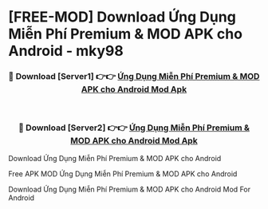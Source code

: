 # [FREE-MOD] Download Ứng Dụng Miễn Phí Premium & MOD APK cho Android - mky98


<div align="center">
<h3>🔴 Download [Server1] 👉👉 <a href="https://apk-comot.site?title=Ứng_Dụng_Miễn_Phí_Premium_&_MOD_APK_cho_Android">Ứng Dụng Miễn Phí Premium & MOD APK cho Android Mod Apk</a></h3><br>

<h3>🔴 Download [Server2] 👉👉 <a href="https://apk-comot.site?title=Ứng_Dụng_Miễn_Phí_Premium_&_MOD_APK_cho_Android">Ứng Dụng Miễn Phí Premium & MOD APK cho Android Mod Apk</a></h3>
</div>



Download Ứng Dụng Miễn Phí Premium & MOD APK cho Android 

Free APK MOD Ứng Dụng Miễn Phí Premium & MOD APK cho Android 

Download Ứng Dụng Miễn Phí Premium & MOD APK cho Android Mod For Android
